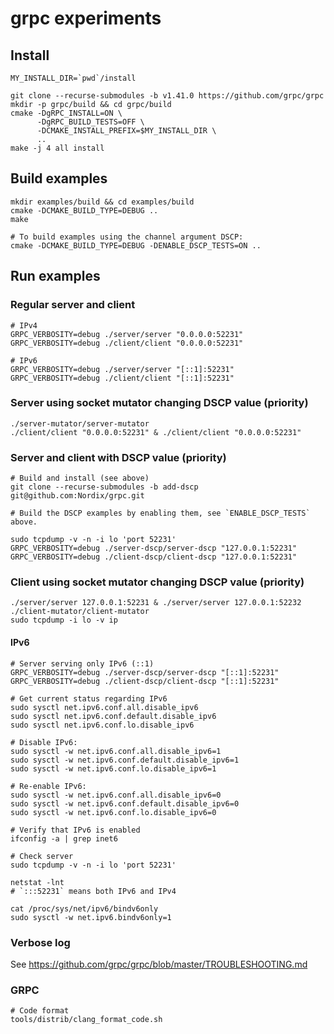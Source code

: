 # grpc experiments

## Install

```
MY_INSTALL_DIR=`pwd`/install

git clone --recurse-submodules -b v1.41.0 https://github.com/grpc/grpc
mkdir -p grpc/build && cd grpc/build
cmake -DgRPC_INSTALL=ON \
      -DgRPC_BUILD_TESTS=OFF \
      -DCMAKE_INSTALL_PREFIX=$MY_INSTALL_DIR \
      ..
make -j 4 all install
```

## Build examples

```
mkdir examples/build && cd examples/build
cmake -DCMAKE_BUILD_TYPE=DEBUG ..
make

# To build examples using the channel argument DSCP:
cmake -DCMAKE_BUILD_TYPE=DEBUG -DENABLE_DSCP_TESTS=ON ..
```

## Run examples

### Regular server and client

```
# IPv4
GRPC_VERBOSITY=debug ./server/server "0.0.0.0:52231"
GRPC_VERBOSITY=debug ./client/client "0.0.0.0:52231"

# IPv6
GRPC_VERBOSITY=debug ./server/server "[::1]:52231"
GRPC_VERBOSITY=debug ./client/client "[::1]:52231"
```

### Server using socket mutator changing DSCP value (priority)

```
./server-mutator/server-mutator
./client/client "0.0.0.0:52231" & ./client/client "0.0.0.0:52231"
```

### Server and client with DSCP value (priority)

```
# Build and install (see above)
git clone --recurse-submodules -b add-dscp git@github.com:Nordix/grpc.git

# Build the DSCP examples by enabling them, see `ENABLE_DSCP_TESTS` above.

sudo tcpdump -v -n -i lo 'port 52231'
GRPC_VERBOSITY=debug ./server-dscp/server-dscp "127.0.0.1:52231"
GRPC_VERBOSITY=debug ./client-dscp/client-dscp "127.0.0.1:52231"
```

### Client using socket mutator changing DSCP value (priority)

```
./server/server 127.0.0.1:52231 & ./server/server 127.0.0.1:52232
./client-mutator/client-mutator
sudo tcpdump -i lo -v ip
```

#### IPv6

```
# Server serving only IPv6 (::1)
GRPC_VERBOSITY=debug ./server-dscp/server-dscp "[::1]:52231"
GRPC_VERBOSITY=debug ./client-dscp/client-dscp "[::1]:52231"
```

```
# Get current status regarding IPv6
sudo sysctl net.ipv6.conf.all.disable_ipv6
sudo sysctl net.ipv6.conf.default.disable_ipv6
sudo sysctl net.ipv6.conf.lo.disable_ipv6

# Disable IPv6:
sudo sysctl -w net.ipv6.conf.all.disable_ipv6=1
sudo sysctl -w net.ipv6.conf.default.disable_ipv6=1
sudo sysctl -w net.ipv6.conf.lo.disable_ipv6=1

# Re-enable IPv6:
sudo sysctl -w net.ipv6.conf.all.disable_ipv6=0
sudo sysctl -w net.ipv6.conf.default.disable_ipv6=0
sudo sysctl -w net.ipv6.conf.lo.disable_ipv6=0

# Verify that IPv6 is enabled
ifconfig -a | grep inet6

# Check server
sudo tcpdump -v -n -i lo 'port 52231'

netstat -lnt
# `:::52231` means both IPv6 and IPv4

cat /proc/sys/net/ipv6/bindv6only
sudo sysctl -w net.ipv6.bindv6only=1
```

### Verbose log

See https://github.com/grpc/grpc/blob/master/TROUBLESHOOTING.md


### GRPC

```
# Code format
tools/distrib/clang_format_code.sh
```

